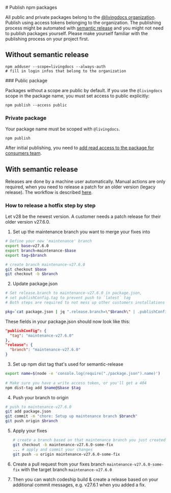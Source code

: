 # Publish npm packages

All public and private packages belong to the [@livingdocs organization](https://www.npmjs.com/org/livingdocs). Publish using access tokens belonging to the organization.
The publishing process might be automated with [semantic release](https://github.com/semantic-release/semantic-release) and you might not need to publish packages yourself. Please make yourself familiar with the publishing process on your project first.

## Without semantic release

```
npm adduser --scope=livingdocs --always-auth
# fill in login infos that belong to the organization
```


### Public package

Packages without a scope are public by default. If you use the `@livingdocs` scope in the package name, you must set access to public explicitly:

```
npm publish --access public
```


### Private package

Your package name must be scoped with `@livingdocs`.

```
npm publish
```

After initial publishing, you need to [add read access to the package for consumers team](https://www.npmjs.com/org/livingdocs/team/consumers/add-package).


## With semantic release

Releases are done by a machine user automatically. Manual actions are only required, when you need to release a patch for an older version (legacy release).
The workflow is described [here](https://gist.github.com/boennemann/54042374e49c7ade8910).

### How to release a hotfix step by step

Let v28 be the newest version. A customer needs a patch release for their older version v27.6.0.

1. Set up the maintenance branch you want to merge your fixes into

  ```bash
  # Define your new 'maintenance' branch
  export base=v27.6.0
  export branch=maintenance-$base
  export tag=$branch
  
  # create branch maintenance-v27.6.0
  git checkout $base
  git checkout -b $branch
  ```

2. Update package.json

  ```bash
  # Set release.branch to maintenance-v27.6.0 in package.json,
  # set publishConfig.tag to prevent push to `latest` tag
  # Both steps are required to not mess up other customers installations

  pkg=`cat package.json | jq ".release.branch=\"$branch\" | .publishConfig.tag=\"$tag\""` | echo $pkg > package.json
  ```
  
  These fields in your package.json should now look like this:
  
  ```json
  "publishConfig": {
    "tag": "maintenance-v27.6.0"
  },
  "release": {
    "branch": "maintenance-v27.6.0"
  }
  ```

3. Set up npm dist tag that's used for semantic-release
  
  ```bash
  export name=$(node -e 'console.log(require("./package.json").name)')
   
  # Make sure you have a write access token, or you'll get a 404
  npm dist-tag add $name@$base $tag
  ```
  
4. Push your branch to origin

  ```bash
  # push to maintenance-v27.6.0
  git add package.json
  git commit -m "chore: Setup up maintenance branch $branch"
  git push origin $branch
  ```

5. Apply your fixes

   ```bash
   # create a branch based on that maintenance branch you just created
   git checkout -b maintenance-v27.6.0-some-fix
   ... # apply and commit your changes
   git push -u origin maintenance-v27.6.0-some-fix
   ```

6. Create a pull request from your fixes branch `maintenance-v27.6.0-some-fix` with the target branch `maintenance-v27.6.0`

7. Then you can watch codeship build & create a release based on your additional commit messages, e.g. v27.6.1 when you added a fix.
